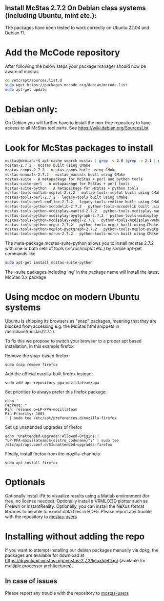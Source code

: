 ## Install McStas 2.7.2 On Debian class systems (including Ubuntu, mint etc.):
The packages have been tested to work correctly on Ubuntu 22.04 and Debian 11.

# Add the McCode repository
After following the below steps your package manager should now be aware of mcstas
```bash
cd /etc/apt/sources.list.d
sudo wget https://packages.mccode.org/debian/mccode.list
sudo apt-get update
```

# Debian only:
On Debian you will further have to install the non-free repository to have access to all McStas tool parts. See https://wiki.debian.org/SourcesList

# Look for McStas packages to install
```bash
mcstas@debian:~$ apt-cache search mcstas | grep -v 2.0 |grep -v 2.1 | grep -v 2.2 | grep -v 2.3 | grep -v 2.4 | grep -v 2.5 | grep -v 2.6
mcstas-2.7.2 - mcstas built using CMake
mcstas-comps-2.7.2 - mcstas-comps built using CMake
mcstas-manuals-2.7.2 - mcstas_manuals built using CMake
mcstas-suite - A metapackage for McStas + perl and python tools
mcstas-suite-perl - A metapackage for McStas + perl tools
mcstas-suite-python - A metapackage for McStas + python tools
mcstas-tools-matlab-mcplot-2.7.2 - matlab-tools-mcplot built using CMake
mcstas-tools-perl-2.7.2 - legacy-tools built using CMake
mcstas-tools-perl-cmdline-2.7.2 - legacy-tools-cmdline built using CMake
mcstas-tools-python-mccodelib-2.7.2 - python-tools-mccodelib built using CMake
mcstas-tools-python-mcdisplay-mantid-2.7.2 - python-tools-mcdisplay-mantid built using CMake
mcstas-tools-python-mcdisplay-pyqtgraph-2.7.2 - python-tools-mcdisplay-pyqtgraph built using CMake
mcstas-tools-python-mcdisplay-webgl-2.7.2 - python-tools-mcdisplay-webgl built using CMake
mcstas-tools-python-mcgui-2.7.2 - python-tools-mcgui built using CMake
mcstas-tools-python-mcplot-pyqtgraph-2.7.2 - python-tools-mcplot-pyqtgraph built using CMake
mcstas-tools-python-mcrun-2.7.2 - python-tools-mcrun built using CMake
```
The meta-package mcstas-suite-python
allows you to install mcstas 2.7.2 with one or both sets of tools (mcrun/mcplot etc.) by simple apt-get commands like
```bash
sudo apt-get install mcstas-suite-python
```
The -suite packages including 'ng' in the package name will install the
latest McStas 3.x package

# Using mcdoc on modern Ubuntu systems
Ubuntu is shipping its browsers as "snap" packages, meaning that they
are blocked from accessing e.g. the McStas html snippets in
/usr/share/mcstas/2.7.2/.

To fix this we propose to switch your browser to a proper apt based
installation, in this example firefox:

Remove the snap-based firefox:
```
sudo snap remove firefox
```
Add the official mozilla-built firefox instead:
```
sudo add-apt-repository ppa:mozillateam/ppa
```
Set priorities to always prefer this firefox package:
```
echo '
Package: *
Pin: release o=LP-PPA-mozillateam
Pin-Priority: 1001
' | sudo tee /etc/apt/preferences.d/mozilla-firefox
```
Set up unattended upgrades of firefox
```
echo 'Unattended-Upgrade::Allowed-Origins::
"LP-PPA-mozillateam:${distro_codename}";' | sudo tee
/etc/apt/apt.conf.d/51unattended-upgrades-firefox
```
Finally, install firefox from the mozilla-channels
```
sudo apt install firefox
```

# Optionals
Optionally install iFit to visualize results using a Matlab environment (for free, no license needed).
Optionally install a VRML/X3D plotter such as Freewrl or InstantReality.
Optionally, you can install the NeXus format libraries to be able to export data files in HDF5.
Please report any trouble with the repository to [mcstas-users](mailto:mcstas-users@mcstas.org)

# Installing without adding the repo
If you want to attempt installing our debian packages manually via
dpkg, the packages are available for download at https://download.mcstas.org/mcstas-2.7.2/linux/debian/
(available for multiple processor architectures).

## In case of issues
Please report any trouble with the repository to [mcstas-users](mailto:mcstas-users@mcstas.org)


